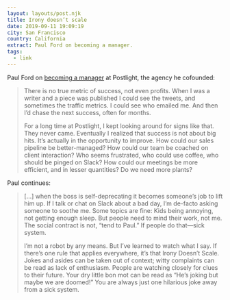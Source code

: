 ```yaml
---
layout: layouts/post.njk
title: Irony doesn’t scale
date: 2019-09-11 19:09:19
city: San Francisco
country: California
extract: Paul Ford on becoming a manager.
tags:
  - link
---
```


Paul Ford on [becoming a manager](https://postlight.com/trackchanges/irony-doesnt-scale) at Postlight, the agency he cofounded:

> There is no true metric of success, not even profits. When I was a writer and a piece was published I could see the tweets, and sometimes the traffic metrics. I could see who emailed me. And then I’d chase the next success, often for months.
>
> For a long time at Postlight, I kept looking around for signs like that. They never came. Eventually I realized that success is not about big hits. It’s actually in the opportunity to improve. How could our sales pipeline be better-managed? How could our team be coached on client interaction? Who seems frustrated, who could use coffee, who should be pinged on Slack? How could our meetings be more efficient, and in lesser quantities? Do we need more plants?

Paul continues:

> [...] when the boss is self-deprecating it becomes someone’s job to lift him up. If I talk or chat on Slack about a bad day, I’m de-facto asking someone to soothe me. Some topics are fine: Kids being annoying, not getting enough sleep. But people need to mind their work, not me. The social contract is not, “tend to Paul.” If people do that—sick system.
>
> I’m not a robot by any means. But I’ve learned to watch what I say. If there’s one rule that applies everywhere, it’s that Irony Doesn’t Scale. Jokes and asides can be taken out of context; witty complaints can be read as lack of enthusiasm. People are watching closely for clues to their future. Your dry little bon mot can be read as “He’s joking but maybe we are doomed!” You are always just one hilarious joke away from a sick system.
